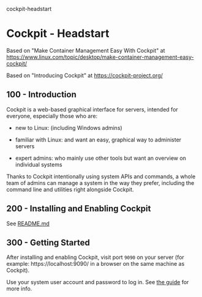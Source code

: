 cockpit-headstart
# Cockpit - Headstart

Based on "Make Container Management Easy With Cockpit" at https://www.linux.com/topic/desktop/make-container-management-easy-cockpit/

Based on "Introducing Cockpit" at https://cockpit-project.org/

## 100 - Introduction

Cockpit is a web-based graphical interface for servers, intended for everyone, especially those who are:

- new to Linux:
(including Windows admins)

- familiar with Linux:
and want an easy, graphical way to administer servers

- expert admins:
who mainly use other tools but want an overview on individual systems

Thanks to Cockpit intentionally using system APIs and commands, a whole team of admins can manage a system in the way they prefer, including the command line and utilities right alongside Cockpit.

## 200 - Installing and Enabling Cockpit

See [README.md](./200/README.md)

## 300 - Getting Started

After installing and enabling Cockpit, visit port ```9090``` on your server (for example: https://localhost:9090/ in a browser on the same machine as Cockpit).

Use your system user account and password to log in. See [the guide](https://cockpit-project.org/guide/latest/guide) for more info.


